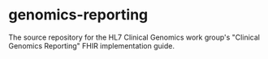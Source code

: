 # genomics-reporting

The source repository for the HL7 Clinical Genomics work group's "Clinical Genomics Reporting" FHIR implementation guide.
